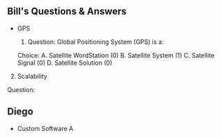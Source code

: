 ## Bill's Questions & Answers
* GPS 

  1. Question:
  Global Positioning System (GPS) is a:
  
  Choice:
  A. Satellite WordStation (0)
  B. Satellite System (1)
  C. Satellite Signal (0)
  D. Satellite Solution (0)

2. Scalability
  
  Question:

## Diego

* Custom Software
A 
